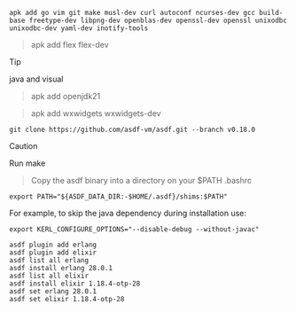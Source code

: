 ```
apk add go vim git make musl-dev curl autoconf ncurses-dev gcc build-base freetype-dev libpng-dev openblas-dev openssl-dev openssl unixodbc unixodbc-dev yaml-dev inotify-tools
```

> apk add flex flex-dev

> [!TIP]
> java and visual

> apk add openjdk21

> apk add wxwidgets wxwidgets-dev
```
git clone https://github.com/asdf-vm/asdf.git --branch v0.18.0
```
> [!CAUTION]
> Run make

> Copy the asdf binary into a directory on your $PATH
.bashrc
```
export PATH="${ASDF_DATA_DIR:-$HOME/.asdf}/shims:$PATH"
```
For example, to skip the java dependency during installation use:
```
export KERL_CONFIGURE_OPTIONS="--disable-debug --without-javac"
```
```
asdf plugin add erlang
asdf plugin add elixir
asdf list all erlang
asdf install erlang 28.0.1
asdf list all elixir
asdf install elixir 1.18.4-otp-28
asdf set erlang 28.0.1
asdf set elixir 1.18.4-otp-28
```

